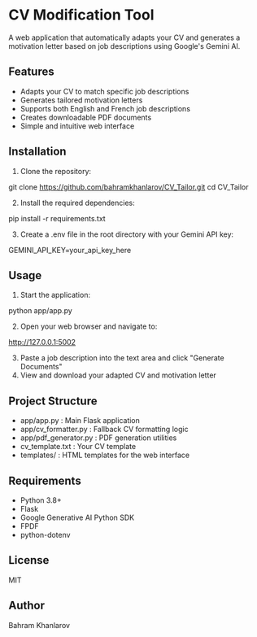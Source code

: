 # CV Modification Tool

A web application that automatically adapts your CV and generates a motivation letter based on job descriptions using Google's Gemini AI.

## Features

- Adapts your CV to match specific job descriptions
- Generates tailored motivation letters
- Supports both English and French job descriptions
- Creates downloadable PDF documents
- Simple and intuitive web interface

## Installation

1. Clone the repository:
   
git clone https://github.com/bahramkhanlarov/CV_Tailor.git
cd CV_Tailor


2. Install the required dependencies:

pip install -r requirements.txt

3. Create a .env file in the root directory with your Gemini API key:

GEMINI_API_KEY=your_api_key_here

## Usage
1. Start the application:

python app/app.py

2. Open your web browser and navigate to:

http://127.0.0.1:5002

3. Paste a job description into the text area and click "Generate Documents"
4. View and download your adapted CV and motivation letter


## Project Structure
- app/app.py : Main Flask application
- app/cv_formatter.py : Fallback CV formatting logic
- app/pdf_generator.py : PDF generation utilities
- cv_template.txt : Your CV template
- templates/ : HTML templates for the web interface

## Requirements
- Python 3.8+
- Flask
- Google Generative AI Python SDK
- FPDF
- python-dotenv

## License
MIT

## Author
Bahram Khanlarov
